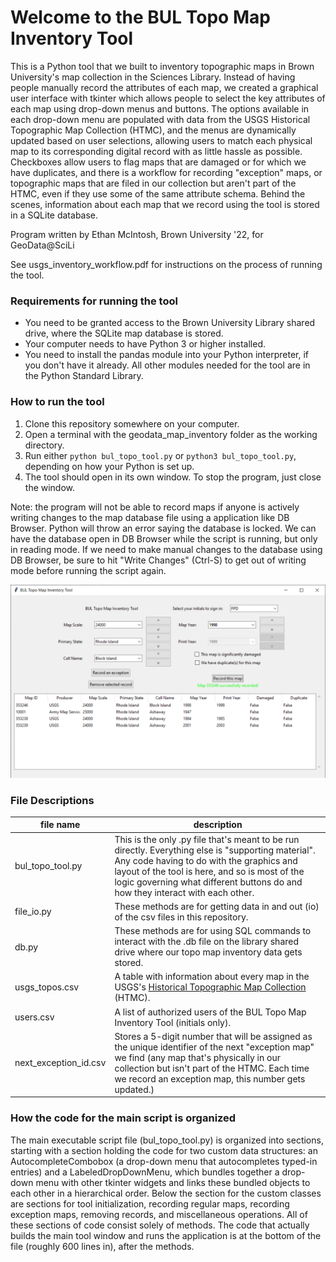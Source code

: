 # Welcome to the BUL Topo Map Inventory Tool

This is a Python tool that we built to inventory topographic maps in Brown University's map collection in the Sciences Library. Instead of having people manually record the attributes of each map, we created a graphical user interface with tkinter which allows people to select the key attributes of each map using drop-down menus and buttons. The options available in each drop-down menu are populated with data from the USGS Historical Topographic Map Collection (HTMC), and the menus are dynamically updated based on user selections, allowing users to match each physical map to its corresponding digital record with as little hassle as possible. Checkboxes allow users to flag maps that are damaged or for which we have duplicates, and there is a workflow for recording "exception" maps, or topographic maps that are filed in our collection but aren't part of the HTMC, even if they use some of the same attribute schema. Behind the scenes, information about each map that we record using the tool is stored in a SQLite database.

Program written by Ethan McIntosh, Brown University '22, for GeoData@SciLi

See usgs_inventory_workflow.pdf for instructions on the process of running the tool.

### Requirements for running the tool

- You need to be granted access to the Brown University Library shared drive, where the SQLite map database is stored.
- Your computer needs to have Python 3 or higher installed.
- You need to install the pandas module into your Python interpreter, if you don't have it already. All other modules needed for the tool are in the Python Standard Library.

### How to run the tool

1. Clone this repository somewhere on your computer.
2. Open a terminal with the geodata_map_inventory folder as the working directory.
3. Run either ```python bul_topo_tool.py``` or ```python3 bul_topo_tool.py```, depending on how your Python is set up.
4. The tool should open in its own window. To stop the program, just close the window.

Note: the program will not be able to record maps if anyone is actively writing changes to the map database file using a application like DB Browser. Python will throw an error saying the database is locked. We can have the database open in DB Browser while the script is running, but only in reading mode. If we need to make manual changes to the database using DB Browser, be sure to hit "Write Changes" (Ctrl-S) to get out of writing mode before running the script again. 

![](bul_topo_entries_multiple.png)

### File Descriptions

| file name             | description                                                                                                                                                                                                                                                                         |
| --------------------- | ----------------------------------------------------------------------------------------------------------------------------------------------------------------------------------------------------------------------------------------------------------------------------------- |
| bul_topo_tool.py      | This is the only .py file that's meant to be run directly. Everything else is "supporting material". Any code having to do with the graphics and layout of the tool is here, and so is most of the logic governing what different buttons do and how they interact with each other. |
| file_io.py            | These methods are for getting data in and out (io) of the csv files in this repository.                                                                                                                                                                                             |
| db.py                 | These methods are for using SQL commands to interact with the .db file on the library shared drive where our topo map inventory data gets stored.                                                                                                                                   |
| usgs_topos.csv        | A table with information about every map in the USGS's [Historical Topographic Map Collection](https://www.usgs.gov/programs/national-geospatial-program/historical-topographic-maps-preserving-past) (HTMC).                                                                       |
| users.csv             | A list of authorized users of the BUL Topo Map Inventory Tool (initials only).                                                                                                                                                                                                      |
| next_exception_id.csv | Stores a 5-digit number that will be assigned as the unique identifier of the next "exception map" we find (any map that's physically in our collection but isn't part of the HTMC. Each time we record an exception map, this number gets updated.)                                |

### How the code for the main script is organized

The main executable script file (bul_topo_tool.py) is organized into sections, starting with a section holding the code for two custom data structures: an AutocompleteCombobox (a drop-down menu that autocompletes typed-in entries) and a LabeledDropDownMenu, which bundles together a drop-down menu with other tkinter widgets and links these bundled objects to each other in a hierarchical order. Below the section for the custom classes are sections for tool initialization, recording regular maps, recording exception maps, removing records, and miscellaneous operations. All of these sections of code consist solely of methods. The code that actually builds the main tool window and runs the application is at the bottom of the file (roughly 600 lines in), after the methods.
